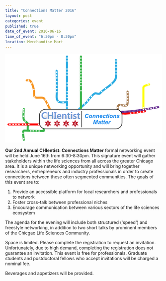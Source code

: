 ```yaml
---
title: "Connections Matter 2016"
layout: post
categories: event
published: true
date_of_event: 2016-06-16
time_of_event: "6:30pm - 8:30pm"
location: Merchandise Mart
---
```


<div style="text-align:center; margin: auto;">
	<img src="/assets/img/events/connections_matter.png" style="text-align:center; margin: auto;" class="img-responsive">
</div>

<p><strong>Our 2nd Annual CHIentist: Connections Matter</strong> formal networking event will be held June 16th from 6:30-8:30pm. This signature event will gather stakeholders within the life sciences from all across the greater Chicago area. It is a unique networking opportunity and will bring together researchers, entrepreneurs and industry professionals in order to create connections between these often segmented communities. The goals of this event are to:</p>

<ol>
<li>Provide an accessible platform for local researchers and professionals to network</li>
<li>Foster cross-talk between professional niches</li>
<li>Encourage communication between various sectors of the life sciences ecosystem</li>
</ol>

<p>The agenda for the evening will include both structured ('speed') and freestyle networking, in addition to two short talks by prominent members of the Chicgao Life Sciences Community.</p>
<p>Space is limited. Please complete the registration to request an invitation. Unfortunately, due to high demand, completing the registration does not guarantee an invitation.
This event is free for professionals. Graduate students and postdoctoral fellows who accept invitations will be charged a nominal fee.</p>
<p>Beverages and appetizers will be provided.</p>